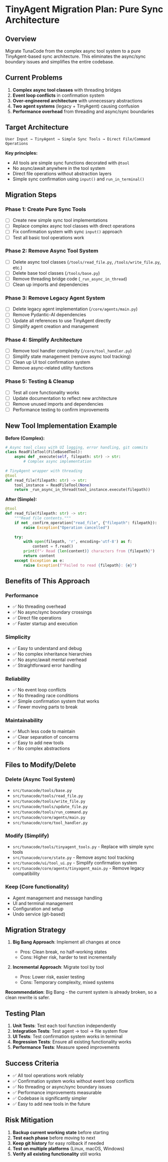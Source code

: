# TinyAgent Migration Plan: Pure Sync Architecture

## Overview

Migrate TunaCode from the complex async tool system to a pure TinyAgent-based sync architecture. This eliminates the async/sync boundary issues and simplifies the entire codebase.

## Current Problems

1. **Complex async tool classes** with threading bridges
2. **Event loop conflicts** in confirmation system  
3. **Over-engineered architecture** with unnecessary abstractions
4. **Two agent systems** (legacy + TinyAgent) causing confusion
5. **Performance overhead** from threading and async/sync boundaries

## Target Architecture

```
User Input → TinyAgent → Simple Sync Tools → Direct File/Command Operations
```

**Key principles:**
- All tools are simple sync functions decorated with `@tool`
- No async/await anywhere in the tool system
- Direct file operations without abstraction layers
- Simple sync confirmation using `input()` and `run_in_terminal()`

## Migration Steps

### Phase 1: Create Pure Sync Tools
- [ ] Create new simple sync tool implementations
- [ ] Replace complex async tool classes with direct operations
- [ ] Fix confirmation system with sync `input()` approach
- [ ] Test all basic tool operations work

### Phase 2: Remove Async Tool System  
- [ ] Delete async tool classes (`/tools/read_file.py`, `/tools/write_file.py`, etc.)
- [ ] Delete base tool classes (`/tools/base.py`)
- [ ] Remove threading bridge code (`_run_async_in_thread`)
- [ ] Clean up imports and dependencies

### Phase 3: Remove Legacy Agent System
- [ ] Delete legacy agent implementation (`/core/agents/main.py`)
- [ ] Remove Pydantic-AI dependencies
- [ ] Update all references to use TinyAgent directly
- [ ] Simplify agent creation and management

### Phase 4: Simplify Architecture
- [ ] Remove tool handler complexity (`/core/tool_handler.py`)
- [ ] Simplify state management (remove async tool tracking)
- [ ] Clean up UI tool confirmation system
- [ ] Remove async-related utility functions

### Phase 5: Testing & Cleanup
- [ ] Test all core functionality works
- [ ] Update documentation to reflect new architecture
- [ ] Remove unused imports and dependencies
- [ ] Performance testing to confirm improvements

## New Tool Implementation Example

**Before (Complex):**
```python
# Async tool class with UI logging, error handling, git commits
class ReadFileTool(FileBasedTool):
    async def _execute(self, filepath: str) -> str:
        # Complex async implementation
        
# TinyAgent wrapper with threading
@tool
def read_file(filepath: str) -> str:
    tool_instance = ReadFileTool(None)
    return _run_async_in_thread(tool_instance.execute(filepath))
```

**After (Simple):**
```python
@tool
def read_file(filepath: str) -> str:
    """Read file contents."""
    if not _confirm_operation("read_file", {"filepath": filepath}):
        raise Exception("Operation cancelled")
    
    try:
        with open(filepath, 'r', encoding='utf-8') as f:
            content = f.read()
        print(f"✓ Read {len(content)} characters from {filepath}")
        return content
    except Exception as e:
        raise Exception(f"Failed to read {filepath}: {e}")
```

## Benefits of This Approach

### Performance
- ✅ No threading overhead
- ✅ No async/sync boundary crossings
- ✅ Direct file operations
- ✅ Faster startup and execution

### Simplicity  
- ✅ Easy to understand and debug
- ✅ No complex inheritance hierarchies
- ✅ No async/await mental overhead
- ✅ Straightforward error handling

### Reliability
- ✅ No event loop conflicts
- ✅ No threading race conditions
- ✅ Simple confirmation system that works
- ✅ Fewer moving parts to break

### Maintainability
- ✅ Much less code to maintain
- ✅ Clear separation of concerns
- ✅ Easy to add new tools
- ✅ No complex abstractions

## Files to Modify/Delete

### Delete (Async Tool System)
- `src/tunacode/tools/base.py`
- `src/tunacode/tools/read_file.py`
- `src/tunacode/tools/write_file.py` 
- `src/tunacode/tools/update_file.py`
- `src/tunacode/tools/run_command.py`
- `src/tunacode/core/agents/main.py`
- `src/tunacode/core/tool_handler.py`

### Modify (Simplify)
- `src/tunacode/tools/tinyagent_tools.py` - Replace with simple sync tools
- `src/tunacode/core/state.py` - Remove async tool tracking
- `src/tunacode/ui/tool_ui.py` - Simplify confirmation system
- `src/tunacode/core/agents/tinyagent_main.py` - Remove legacy compatibility

### Keep (Core functionality)
- Agent management and message handling
- UI and terminal management
- Configuration and setup
- Undo service (git-based)

## Migration Strategy

1. **Big Bang Approach**: Implement all changes at once
   - Pros: Clean break, no half-working states
   - Cons: Higher risk, harder to test incrementally

2. **Incremental Approach**: Migrate tool by tool
   - Pros: Lower risk, easier testing
   - Cons: Temporary complexity, mixed systems

**Recommendation**: Big Bang - the current system is already broken, so a clean rewrite is safer.

## Testing Plan

1. **Unit Tests**: Test each tool function independently
2. **Integration Tests**: Test agent → tool → file system flow
3. **UI Tests**: Test confirmation system works in terminal
4. **Regression Tests**: Ensure all existing functionality works
5. **Performance Tests**: Measure speed improvements

## Success Criteria

- ✅ All tool operations work reliably
- ✅ Confirmation system works without event loop conflicts
- ✅ No threading or async/sync boundary issues
- ✅ Performance improvements measurable
- ✅ Codebase is significantly simpler
- ✅ Easy to add new tools in the future

## Risk Mitigation

1. **Backup current working state** before starting
2. **Test each phase** before moving to next
3. **Keep git history** for easy rollback if needed
4. **Test on multiple platforms** (Linux, macOS, Windows)
5. **Verify all existing functionality** still works